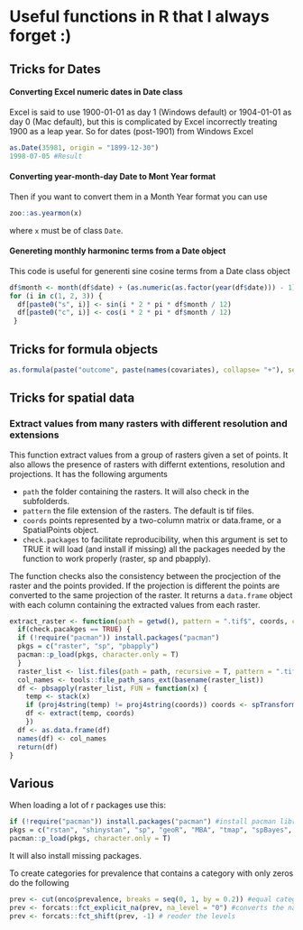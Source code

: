 # Useful functions in R that I always forget :)

## Tricks for Dates

#### Converting Excel numeric dates in Date class 
Excel is said to use 1900-01-01 as day 1 (Windows default) or 1904-01-01 as day 0 (Mac default), but this is complicated by Excel incorrectly treating 1900 as a leap year. So for dates (post-1901) from Windows Excel

```r
as.Date(35981, origin = "1899-12-30") 
1998-07-05 #Result
```

#### Converting year-month-day Date to Mont Year format 
Then if you want to convert them in a Month Year format you can use

```r
zoo::as.yearmon(x)
```

where `x` must be of class `Date`.

#### Genereting monthly harmoninc terms from a Date object
This code is useful for generenti sine cosine terms from a Date class object

```r
df$month <- month(df$date) + (as.numeric(as.factor(year(df$date))) - 1)*12 
for (i in c(1, 2, 3)) {
  df[paste0("s", i)] <- sin(i * 2 * pi * df$month / 12)
  df[paste0("c", i)] <- cos(i * 2 * pi * df$month / 12)
 }
```

## Tricks for formula objects

```r
as.formula(paste("outcome", paste(names(covariates), collapse= "+"), sep = "~"))
```

## Tricks for spatial data

### Extract values from many rasters with different resolution and extensions

This function extract values from a group of rasters given a set of points. It also allows the presence of rasters with differnt extentions, resolution and projections. It has the following arguments

* `path` the folder containing the rasters. It will also check in the subfolderds.
* `pattern` the file extension of the rasters. The default is tif files.
* `coords` points represented by a two-column matrix or data.frame, or a SpatialPoints object. 
* `check.packages` to facilitate reproducibility, when this argument is set to TRUE it will load (and install if missing) all the packages needed by the function to work properly (raster, sp and pbapply).

The function checks also the consistency between the procjection of the raster and the points provided. If the projection is different the points are converted to the same projection of the raster. It returns a `data.frame` object with each column containing the extracted values from each raster. 

```r
extract_raster <- function(path = getwd(), pattern = ".tif$", coords, check.pacakges = FALSE) {
  if(check.pacakges == TRUE) {
  if (!require("pacman")) install.packages("pacman")
  pkgs = c("raster", "sp", "pbapply")
  pacman::p_load(pkgs, character.only = T)
  }
  raster_list <- list.files(path = path, recursive = T, pattern = ".tif$", full.names = TRUE)
  col_names <- tools::file_path_sans_ext(basename(raster_list))
  df <- pbsapply(raster_list, FUN = function(x) {
    temp <- stack(x) 
    if (proj4string(temp) != proj4string(coords)) coords <- spTransform(coords, CRSobj = crs(temp))
    df <- extract(temp, coords)
    })
  df <- as.data.frame(df)
  names(df) <- col_names
  return(df)
} 
```
## Various

When loading a lot of r packages use this:

```r
if (!require("pacman")) install.packages("pacman") #install pacman library if missing
pkgs = c("rstan", "shinystan", "sp", "geoR", "MBA", "tmap", "spBayes", "fields") # package names
pacman::p_load(pkgs, character.only = T)
```

It will also install missing packages.

To create categories for prevalence that contains a category with only zeros do the following

```r
prev <- cut(onco$prevalence, breaks = seq(0, 1, by = 0.2)) #equal categories open at left and closed at right
prev <- forcats::fct_explicit_na(prev, na_level = "0") #converts the na to 0
prev <- forcats::fct_shift(prev, -1) # reoder the levels
```
